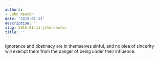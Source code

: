 ```yaml
---
authors:
- John Newton
date: '2015-01-11'
description: ''
slug: 2015-01-11-john-newton
title: ''
---
```

Ignorance and obstinacy are in themselves sinful, and no plea of sincerity will exempt them from the danger of being under their influence.



